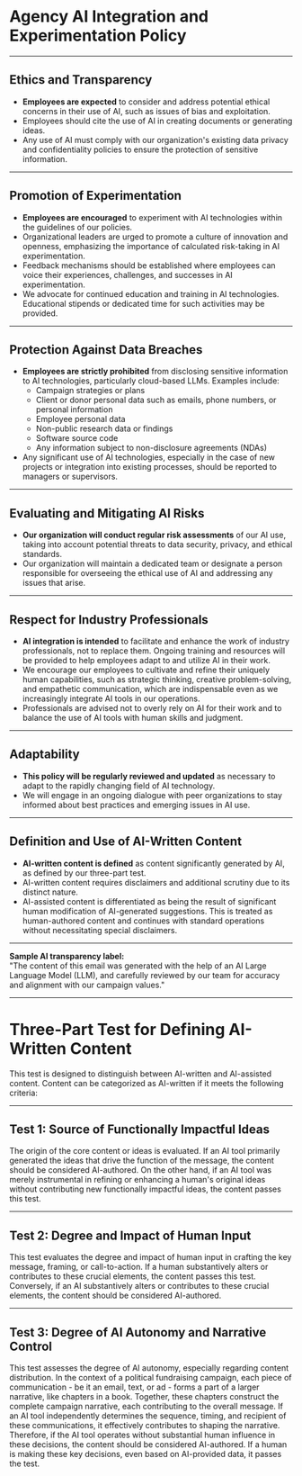 # **Agency AI Integration and Experimentation Policy**

---

## **Ethics and Transparency**

- **Employees are expected** to consider and address potential ethical concerns in their use of AI, such as issues of bias and exploitation.
- Employees should cite the use of AI in creating documents or generating ideas.
- Any use of AI must comply with our organization's existing data privacy and confidentiality policies to ensure the protection of sensitive information.

---

## **Promotion of Experimentation**

- **Employees are encouraged** to experiment with AI technologies within the guidelines of our policies.
- Organizational leaders are urged to promote a culture of innovation and openness, emphasizing the importance of calculated risk-taking in AI experimentation.
- Feedback mechanisms should be established where employees can voice their experiences, challenges, and successes in AI experimentation.
- We advocate for continued education and training in AI technologies. Educational stipends or dedicated time for such activities may be provided.

---

## **Protection Against Data Breaches**

- **Employees are strictly prohibited** from disclosing sensitive information to AI technologies, particularly cloud-based LLMs. Examples include:
  - Campaign strategies or plans
  - Client or donor personal data such as emails, phone numbers, or personal information
  - Employee personal data
  - Non-public research data or findings
  - Software source code
  - Any information subject to non-disclosure agreements (NDAs)
- Any significant use of AI technologies, especially in the case of new projects or integration into existing processes, should be reported to managers or supervisors.

---

## **Evaluating and Mitigating AI Risks**

- **Our organization will conduct regular risk assessments** of our AI use, taking into account potential threats to data security, privacy, and ethical standards.
- Our organization will maintain a dedicated team or designate a person responsible for overseeing the ethical use of AI and addressing any issues that arise.

---

## **Respect for Industry Professionals**

- **AI integration is intended** to facilitate and enhance the work of industry professionals, not to replace them. Ongoing training and resources will be provided to help employees adapt to and utilize AI in their work.
- We encourage our employees to cultivate and refine their uniquely human capabilities, such as strategic thinking, creative problem-solving, and empathetic communication, which are indispensable even as we increasingly integrate AI tools in our operations.
- Professionals are advised not to overly rely on AI for their work and to balance the use of AI tools with human skills and judgment.

---

## **Adaptability**

- **This policy will be regularly reviewed and updated** as necessary to adapt to the rapidly changing field of AI technology.
- We will engage in an ongoing dialogue with peer organizations to stay informed about best practices and emerging issues in AI use.

---

## **Definition and Use of AI-Written Content**

- **AI-written content is defined** as content significantly generated by AI, as defined by our three-part test.
- AI-written content requires disclaimers and additional scrutiny due to its distinct nature.
- AI-assisted content is differentiated as being the result of significant human modification of AI-generated suggestions. This is treated as human-authored content and continues with standard operations without necessitating special disclaimers.

---

**Sample AI transparency label:**  
"The content of this email was generated with the help of an AI Large Language Model (LLM), and carefully reviewed by our team for accuracy and alignment with our campaign values."

---

# **Three-Part Test for Defining AI-Written Content**

This test is designed to distinguish between AI-written and AI-assisted content. Content can be categorized as AI-written if it meets the following criteria:

---

## **Test 1: Source of Functionally Impactful Ideas**

The origin of the core content or ideas is evaluated. If an AI tool primarily generated the ideas that drive the function of the message, the content should be considered AI-authored. On the other hand, if an AI tool was merely instrumental in refining or enhancing a human's original ideas without contributing new functionally impactful ideas, the content passes this test.

---

## **Test 2: Degree and Impact of Human Input**

This test evaluates the degree and impact of human input in crafting the key message, framing, or call-to-action. If a human substantively alters or contributes to these crucial elements, the content passes this test. Conversely, if an AI substantively alters or contributes to these crucial elements, the content should be considered AI-authored.

---

## **Test 3: Degree of AI Autonomy and Narrative Control**

This test assesses the degree of AI autonomy, especially regarding content distribution. In the context of a political fundraising campaign, each piece of communication - be it an email, text, or ad - forms a part of a larger narrative, like chapters in a book. Together, these chapters construct the complete campaign narrative, each contributing to the overall message. If an AI tool independently determines the sequence, timing, and recipient of these communications, it effectively contributes to shaping the narrative. Therefore, if the AI tool operates without substantial human influence in these decisions, the content should be considered AI-authored. If a human is making these key decisions, even based on AI-provided data, it passes the test.

